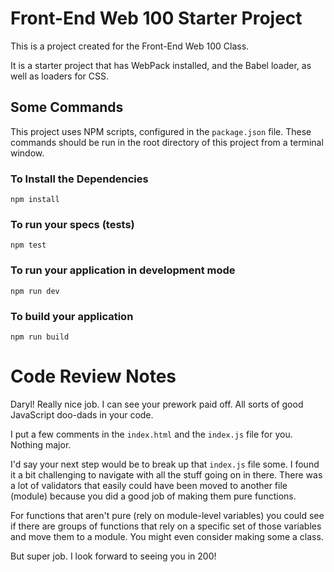 # Front-End Web 100 Starter Project

This is a project created for the Front-End Web 100 Class.

It is a starter project that has WebPack installed, and the Babel loader, as well as loaders for CSS.

## Some Commands

This project uses NPM scripts, configured in the `package.json` file.
These commands should be run in the root directory of this project from a terminal window.

### To Install the Dependencies

`npm install`

### To run your specs (tests)

`npm test`

### To run your application in development mode

`npm run dev`

### To build your application

`npm run build`

# Code Review Notes

Daryl! Really nice job. I can see your prework paid off. All sorts of good JavaScript doo-dads in your code. 

I put a few comments in the `index.html` and the `index.js` file for you. Nothing major.

I'd say your next step would be to break up that `index.js` file some. I found it a bit challenging to navigate with all
the stuff going on in there. There was a lot of validators that easily could have been moved to another file (module) because you did a good job of making them pure functions.

For functions that aren't pure (rely on module-level variables) you could see if there are groups of functions that rely on a specific set of those variables and move them to a module. You might even consider making some a class.

But super job. I look forward to seeing you in 200!
